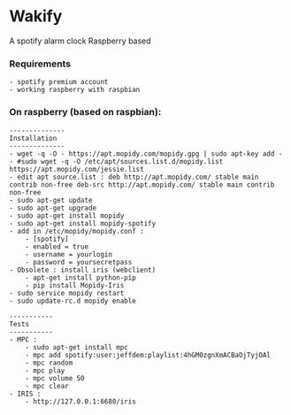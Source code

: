 # Wakify
A spotify alarm clock Raspberry based

### Requirements
    - spotify premium account
    - working raspberry with raspbian

### On raspberry (based on raspbian):
    --------------
    Installation 
    --------------
    - wget -q -O - https://apt.mopidy.com/mopidy.gpg | sudo apt-key add -
    - #sudo wget -q -O /etc/apt/sources.list.d/mopidy.list https://apt.mopidy.com/jessie.list
    - edit apt source.list : deb http://apt.mopidy.com/ stable main contrib non-free deb-src http://apt.mopidy.com/ stable main contrib non-free
    - sudo apt-get update
    - sudo apt-get upgrade
    - sudo apt-get install mopidy
    - sudo apt-get install mopidy-spotify
    - add in /etc/mopidy/mopidy.conf :
        - [spotify]
        - enabled = true
        - username = yourlogin
        - password = yoursecretpass
    - Obsolete : install iris (webclient)
        - apt-get install python-pip
        - pip install Mopidy-Iris
    - sudo service mopidy restart
    - sudo update-rc.d mopidy enable
    
    -----------
    Tests 
    -----------
    - MPC :
        - sudo apt-get install mpc
        - mpc add spotify:user:jeffdem:playlist:4hGM0zgnXmACBaOjTyjOAl
        - mpc random
        - mpc play
        - mpc volume 50
        - mpc clear
    - IRIS :
        - http://127.0.0.1:6680/iris
